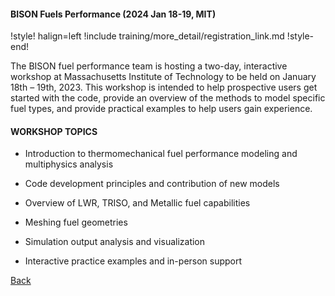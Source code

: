 #### BISON Fuels Performance (2024 Jan 18-19, MIT)

!style! halign=left
!include training/more_detail/registration_link.md
!style-end!

The BISON fuel performance team is hosting a two-day, interactive workshop at Massachusetts Institute of Technology to be held on January 18th – 19th, 2023. This workshop is intended to help prospective users get started with the code, provide an overview of the methods to model specific fuel types, and provide practical examples to help users gain experience.

#### WORKSHOP TOPICS

- Introduction to thermomechanical fuel performance modeling and multiphysics analysis

- Code development principles and contribution of new models

- Overview of LWR, TRISO, and Metallic fuel capabilities

- Meshing fuel geometries

- Simulation output analysis and visualization

- Interactive practice examples and in-person support

[Back](training/index.md)
